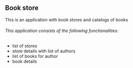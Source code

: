 ## Book store
This is an application with book stores and catalogs of books
###### This application consists of the following functionalities:
* list of stores
* store details with list of authors
* list of books for author
* book details